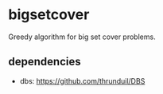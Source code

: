 # bigsetcover

Greedy algorithm for big set cover problems.

## dependencies

- dbs: https://github.com/thrunduil/DBS